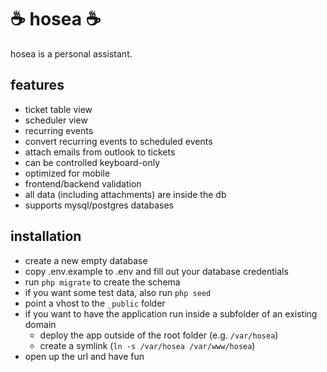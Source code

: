 # ☕ hosea ☕

hosea is a personal assistant.

## features

-   ticket table view
-   scheduler view
-   recurring events
-   convert recurring events to scheduled events
-   attach emails from outlook to tickets
-   can be controlled keyboard-only
-   optimized for mobile
-   frontend/backend validation
-   all data (including attachments) are inside the db
-   supports mysql/postgres databases

## installation

-   create a new empty database
-   copy .env.example to .env and fill out your database credentials
-   run `php migrate` to create the schema
-   if you want some test data, also run `php seed`
-   point a vhost to the `_public` folder
-   if you want to have the application run inside a subfolder of an existing domain
    -   deploy the app outside of the root folder (e.g. `/var/hosea`)
    -   create a symlink (`ln -s /var/hosea /var/www/hosea`)
-   open up the url and have fun